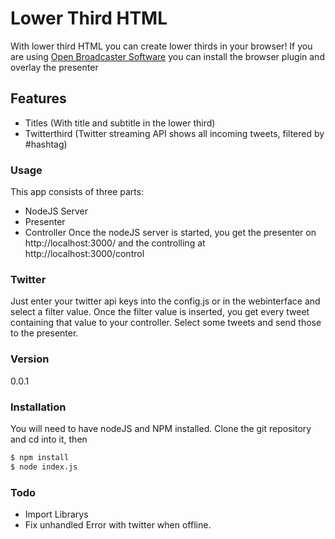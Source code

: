 # Lower Third HTML
With lower third HTML you can create lower thirds in your browser! If you are using [Open Broadcaster Software](https://obsproject.com) you can install the browser plugin and overlay the presenter

## Features
  - Titles (With title and subtitle in the lower third)
  - Twitterthird (Twitter streaming API shows all incoming tweets, filtered by #hashtag)

### Usage
This app consists of three parts:
  - NodeJS Server
  - Presenter
  - Controller
Once the nodeJS server is started, you get the presenter on http://localhost:3000/ and the controlling at http://localhost:3000/control

### Twitter
Just enter your twitter api keys into the config.js or in the webinterface and select a filter value. Once the filter value is inserted, you get every tweet containing that value to your controller. Select some tweets and send those to the presenter.

### Version
0.0.1
### Installation
You will need to have nodeJS and NPM installed. Clone the git repository and cd into it, then
```sh
$ npm install
$ node index.js
```

### Todo
  - Import Librarys
  - Fix unhandled Error with twitter when offline.